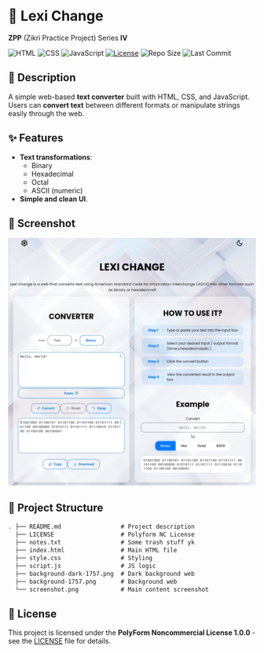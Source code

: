 
# 📝 Lexi Change

**ZPP** (Zikri Practice Project) Series **IV**

![HTML](https://img.shields.io/badge/html-orange?logo=html5)
![CSS](https://img.shields.io/badge/css-blue?logo=css)
![JavaScript](https://img.shields.io/badge/javascript-yellow?logo=javascript)
[![License](https://img.shields.io/badge/license-PolyForm_Noncommercial_License_1.0.0-blue)](https://github.com/zikri-codes/Lexi-Change-ZPP-IV/blob/main/LICENSE)
![Repo Size](https://img.shields.io/github/repo-size/zikri-codes/Lexi-Change-ZPP-IV)
![Last Commit](https://img.shields.io/github/last-commit/zikri-codes/Lexi-Change-ZPP-IV)

## 📌 Description
A simple web-based **text converter** built with HTML, CSS, and JavaScript.  
Users can **convert text** between different formats or manipulate strings easily through the web.

## ✨ Features
- **Text transformations**:  
  - Binary
  - Hexadecimal
  - Octal
  - ASCII (numeric)
- **Simple and clean UI**.

## 📸 Screenshot

![lexi-change-screenshot](screenshot.png) 

## 📁 Project Structure

```
. ├── README.md                 # Project description 
  ├── LICENSE                   # Polyform NC License 
  ├── notes.txt                 # Some trash stuff yk
  ├── index.html                # Main HTML file 
  ├── style.css                 # Styling 
  ├── script.js                 # JS logic 
  ├── background-dark-1757.png  # Dark background web
  ├── background-1757.png       # Background web
  └── screenshot.png            # Main content screenshot
```

## 📄 License

This project is licensed under the **PolyForm Noncommercial License 1.0.0** - see the [LICENSE](https://github.com/zikri-codes/Lexi-Change-ZPP-IV/blob/main/LICENSE) file for details.

